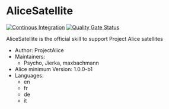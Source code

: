 # AliceSatellite

[![Continous Integration](https://gitlab.com/project-alice-assistant/skills/skill_AliceSatellite/badges/master/pipeline.svg)](https://gitlab.com/project-alice-assistant/skills/skill_AliceSatellite/pipelines/latest)
[![Quality Gate Status](https://sonarcloud.io/api/project_badges/measure?project=project-alice-assistant_skill_AliceSatellite&metric=alert_status)](https://sonarcloud.io/dashboard?id=project-alice-assistant_skill_AliceSatellite)

AliceSatellite is the official skill to support Project Alice satellites

- Author: ProjectAlice
- Maintainers:
  - Psycho, Jierka, maxbachmann
- Alice minimum Version: 1.0.0-b1
- Languages:
  - en
  - fr
  - de
  - it
